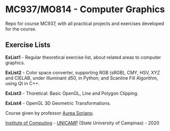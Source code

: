 MC937/MO814 - Computer Graphics
===============================

Repo for course MC937, with all practical projects and exercises developed for the course.

Exercise Lists
--------------
**ExList1** - Regular theoretical exercise list, about related areas to computer graphics.

**ExList2** - Color space converter, supporting RGB (sRGB), CMY, HSV, XYZ and CIELAB, under Illuminant d50, in Python; and Scanline Fill Algorithm, using Qt in C++.

**ExList3** - Thoretical: Basic OpenGL, Line and Polygon Clipping.

**ExList4** - OpenGL 3D Geometric Transformations.

Course given by professor [Aurea Soriano](http://www.recod.ic.unicamp.br/~aurea.soriano/index.html).

[Institute of Computing](http://ic.unicamp.br/en) - [UNICAMP](http://www.unicamp.br/unicamp/) (State University of Campinas) - 2020
